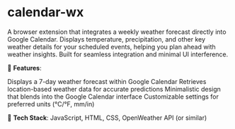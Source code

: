 # calendar-wx
A browser extension that integrates a weekly weather forecast directly into Google Calendar. Displays temperature, precipitation, and other key weather details for your scheduled events, helping you plan ahead with weather insights. Built for seamless integration and minimal UI interference.

🚀 **Features**:

Displays a 7-day weather forecast within Google Calendar
Retrieves location-based weather data for accurate predictions
Minimalistic design that blends into the Google Calendar interface
Customizable settings for preferred units (°C/°F, mm/in)

🔧 **Tech Stack**: JavaScript, HTML, CSS, OpenWeather API (or similar)
